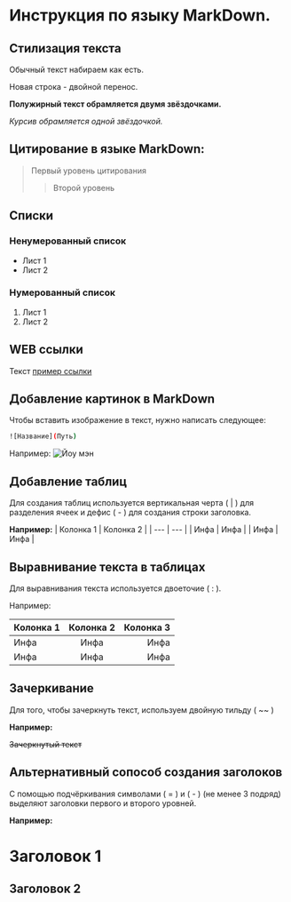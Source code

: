 # Инструкция по языку MarkDown.

## Стилизация текста

Обычный текст набираем как есть. 

Новая строка - двойной перенос. 

**Полужирный текст обрамляется двумя звёздочками.**

*Курсив обрамляется одной звёздочкой.*

## Цитирование в языке MarkDown:
> Первый уровень цитирования
>> Второй уровень

## Списки

### Ненумерованный список 
* Лист 1
* Лист 2

### Нумерованный список
1. Лист 1
2. Лист 2

## WEB ссылки 
Текст [пример ссылки](http.example.com "Всплывающая подсказка")

## Добавление картинок в MarkDown
Чтобы вставить изображение в текст, нужно написать следующее:
```sh
![Название](Путь)
```
Например: 
![Йоу мэн](money.jpg)

## Добавление таблиц

Для создания таблиц используется вертикальная черта ( | ) для разделения ячеек и дефис ( - ) для создания строки заголовка.

**Например:**
| Колонка 1 | Колонка 2 |
| --- | --- |
| Инфа | Инфа |
| Инфа | Инфа |


## Выравнивание текста в таблицах 

Для выравнивания текста используется двоеточие ( : ).

Например: 

| Колонка 1 | Колонка 2 | Колонка 3 |
| :--- | :---: | ---: |
| Инфа | Инфа | Инфа |
| Инфа | Инфа | Инфа |

## Зачеркивание

Для того, чтобы зачеркнуть текст, используем двойную тильду ( ~~ )

**Например:**

~~Зачеркнутый текст~~

## Альтернативный сопособ создания заголоков 

С помощью подчёркивания символами ( = ) и ( - ) (не менее 3 подряд) выделяют заголовки первого и второго уровней.

**Например:**

Заголовок 1 
===

Заголовок 2 
---
